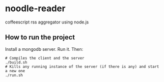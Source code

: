 # noodle-reader
coffeescript rss aggregator using node.js

## How to run the project
Install a mongodb server. Run it.
Then:
```
# Compiles the client and the server
./build.sh
# Kills any running instance of the server (if there is any) and start a new one
./run.sh
```
